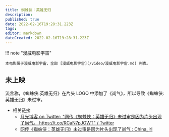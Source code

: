 ```yaml
---
title: 蜘蛛侠：英雄无归
description:
published: true
date: 2022-02-16T19:28:31.223Z
tags:
editor: markdown
dateCreated: 2022-02-16T19:28:31.223Z
---
```


!!! note "漫威电影宇宙"

    本电影属于漫威电影宇宙，全部 [漫威电影宇宙](/video/漫威电影宇宙.md) 列表。

## 未上映

流言称，《蜘蛛侠:英雄无归》在片头 LOGO 中添加了《尚气》，所以导致《蜘蛛侠:英雄无归》未过审。

+ 相关链接
    + [月光博客 on Twitter: "网传《蜘蛛侠：英雄无归》未过审是因为片头出现了尚气。 https://t.co/RCaN7pJOWT" / Twitter](https://web.archive.org/web/20211202033546/https://twitter.com/williamlong/status/1465945924128034818)
    + [网传《蜘蛛侠：英雄无归》未过审是因为片头出现了尚气 : China_irl](https://web.archive.org/web/20211202072213/https://old.reddit.com/r/China_irl/comments/r65cds/网传蜘蛛侠英雄无归未过审是因为片头出现了尚气/)


